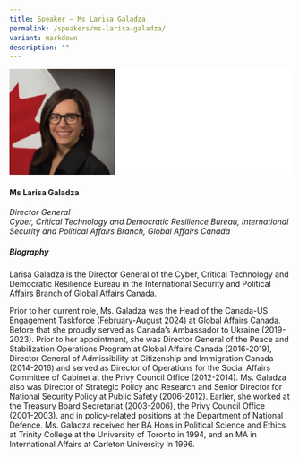 ```yaml
---
title: Speaker – Ms Larisa Galadza
permalink: /speakers/ms-larisa-galadza/
variant: markdown
description: ""
---
```

![](/images/2024%20speakers/Ms__Larisa_Galadza.png)
#### **Ms Larisa Galadza**

*Director General <br>
Cyber, Critical Technology and Democratic Resilience Bureau, International Security and Political Affairs Branch, Global Affairs Canada*

##### **Biography**
Larisa Galadza is the Director General of the Cyber, Critical Technology and Democratic Resilience Bureau in the International Security and Political Affairs Branch of Global Affairs Canada.

Prior to her current role, Ms. Galadza was the Head of the Canada-US Engagement Taskforce (February-August 2024) at Global Affairs Canada. Before that she proudly served as Canada’s Ambassador to Ukraine (2019-2023). Prior to her appointment, she was Director General of the Peace and Stabilization Operations Program at Global Affairs Canada (2016-2019), Director General of Admissibility at Citizenship and Immigration Canada (2014-2016) and served as Director of Operations for the Social Affairs Committee of Cabinet at the Privy Council Office (2012-2014). Ms. Galadza also was Director of Strategic Policy and Research and Senior Director for National Security Policy at Public Safety (2006-2012). Earlier, she worked at the Treasury Board Secretariat (2003-2006), the Privy Council Office (2001-2003). and in policy-related positions at the Department of National Defence. Ms. Galadza received her BA Hons in Political Science and Ethics at Trinity College at the University of Toronto in 1994, and an MA in International Affairs at Carleton University in 1996.